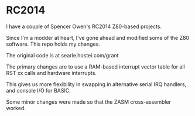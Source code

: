 # RC2014
I have a couple of Spencer Owen's RC2014 Z80-based projects.
<p>
Since I'm a modder at heart, I've gone ahead and modified some of the Z80 software.
This repo holds my changes.
<p>
The original code is at searle.hostei.com/grant
<p>
The primary changes are to use a RAM-based interrupt vector table for all RST xx calls and hardware interrupts.
<p>
This gives us more flexibility in swapping in alternative serial IRQ handlers, and console I/O for BASIC.
<p>
Some minor changes were made so that the ZASM cross-assembler worked.
